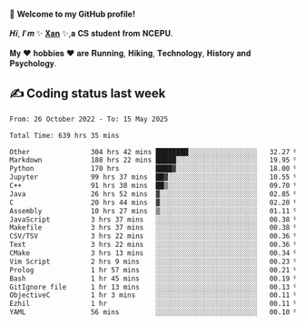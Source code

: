 🎉 **Welcome to my GitHub profile!**</br></br>
𝑯𝒊, 𝑰'𝒎 ✨ [𝐗𝐚𝐧](https://xancoding.cn/) ✨,𝐚 𝐂𝐒 𝐬𝐭𝐮𝐝𝐞𝐧𝐭 𝐟𝐫𝐨𝐦 𝐍𝐂𝐄𝐏𝐔.</br></br>
𝐌𝐲 ❤ 𝐡𝐨𝐛𝐛𝐢𝐞𝐬 ❤ 𝐚𝐫𝐞 𝐑𝐮𝐧𝐧𝐢𝐧𝐠, 𝐇𝐢𝐤𝐢𝐧𝐠, 𝐓𝐞𝐜𝐡𝐧𝐨𝐥𝐨𝐠𝐲, 𝐇𝐢𝐬𝐭𝐨𝐫𝐲 𝐚𝐧𝐝 𝐏𝐬𝐲𝐜𝐡𝐨𝐥𝐨𝐠𝐲.

## ✍️ Coding status last week
<!--START_SECTION:waka-->

```txt
From: 26 October 2022 - To: 15 May 2025

Total Time: 639 hrs 35 mins

Other               304 hrs 42 mins ████████░░░░░░░░░░░░░░░░░   32.27 %
Markdown            188 hrs 22 mins █████░░░░░░░░░░░░░░░░░░░░   19.95 %
Python              170 hrs         ████▓░░░░░░░░░░░░░░░░░░░░   18.00 %
Jupyter             99 hrs 37 mins  ██▓░░░░░░░░░░░░░░░░░░░░░░   10.55 %
C++                 91 hrs 38 mins  ██▒░░░░░░░░░░░░░░░░░░░░░░   09.70 %
Java                26 hrs 52 mins  ▓░░░░░░░░░░░░░░░░░░░░░░░░   02.85 %
C                   20 hrs 44 mins  ▓░░░░░░░░░░░░░░░░░░░░░░░░   02.20 %
Assembly            10 hrs 27 mins  ▒░░░░░░░░░░░░░░░░░░░░░░░░   01.11 %
JavaScript          3 hrs 37 mins   ░░░░░░░░░░░░░░░░░░░░░░░░░   00.38 %
Makefile            3 hrs 37 mins   ░░░░░░░░░░░░░░░░░░░░░░░░░   00.38 %
CSV/TSV             3 hrs 22 mins   ░░░░░░░░░░░░░░░░░░░░░░░░░   00.36 %
Text                3 hrs 22 mins   ░░░░░░░░░░░░░░░░░░░░░░░░░   00.36 %
CMake               3 hrs 13 mins   ░░░░░░░░░░░░░░░░░░░░░░░░░   00.34 %
Vim Script          2 hrs 9 mins    ░░░░░░░░░░░░░░░░░░░░░░░░░   00.23 %
Prolog              1 hr 57 mins    ░░░░░░░░░░░░░░░░░░░░░░░░░   00.21 %
Bash                1 hr 45 mins    ░░░░░░░░░░░░░░░░░░░░░░░░░   00.19 %
GitIgnore file      1 hr 13 mins    ░░░░░░░░░░░░░░░░░░░░░░░░░   00.13 %
ObjectiveC          1 hr 3 mins     ░░░░░░░░░░░░░░░░░░░░░░░░░   00.11 %
Ezhil               1 hr            ░░░░░░░░░░░░░░░░░░░░░░░░░   00.11 %
YAML                56 mins         ░░░░░░░░░░░░░░░░░░░░░░░░░   00.10 %
```

<!--END_SECTION:waka-->


<!-- ## 📈 My GitHub Stats
<p align="center">
    <img height="137px" src="https://github-readme-stats.vercel.app/api?username=Xancoding&hide_title=true&hide_border=true&show_icons=trueline_height=21&text_color=000&icon_color=000&bg_color=0,ea6161,ffc64d,fffc4d,52fa5a&theme=graywhite" /> 
    <img src="https://github-readme-stats.vercel.app/api/top-langs/?username=Xancoding&hide_title=true&hide_border=true&layout=compact&langs_count=6&text_color=000&icon_color=fff&bg_color=0,52fa5a,4dfcff,c64dff&theme=graywhite" /> 
</p> -->

<!-- ## 🔥 My GitHub activities of last 31 days.
<div align="center"> <img src="https://activity-graph.herokuapp.com/graph?username=XanCoding&theme=xcode" /> </div> -->

<!-- <p align="center"> 
  Visitor count<br/>
  <img src="https://profile-counter.glitch.me/xancoding/count.svg" />
</p> -->
